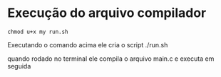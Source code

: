 # Execução do arquivo compilador

`chmod u+x my run.sh `

Executando o comando acima ele cria o script ./run.sh

quando rodado no terminal ele compila o arquivo main.c e executa em seguida
